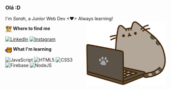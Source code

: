 ### Olá :D
I'm *Sarah*, a Junior Web Dev <♥> Always learning! <img src='./assets/pusheenpc.png' align='right' width=250px>

<img src='./assets/home.gif' align=top> **Where to find me**

[![LinkedIn](https://img.shields.io/badge/LinkedIn-%230077B5.svg?logo=linkedin&logoColor=white)](https://linkedin.com/in/sarahrodriguesvieira) [![Instagram](https://img.shields.io/badge/Instagram-%23E4405F.svg?logo=Instagram&logoColor=white)](https://instagram.com/s2.arah)

<img src='./assets/coffee.gif' align=top> **What I'm learning**

![JavaScript](https://img.shields.io/badge/javascript-%23323330.svg?style=flat&logo=javascript&logoColor=%23F7DF1E) ![HTML5](https://img.shields.io/badge/html5-%23E34F26.svg?style=flat&logo=html5&logoColor=white) ![CSS3](https://img.shields.io/badge/css3-%231572B6.svg?style=flat&logo=css3&logoColor=white) ![Firebase](https://img.shields.io/badge/firebase-%23039BE5.svg?style=flat&logo=firebase) ![NodeJS](https://img.shields.io/badge/node.js-6DA55F?style=flat&logo=node.js&logoColor=white)

<!-- [![](https://visitcount.itsvg.in/api?id=s2arahrv&icon=7&color=4)](https://visitcount.itsvg.in) -->

<!-- Proudly created with GPRM ( https://gprm.itsvg.in ) -->
